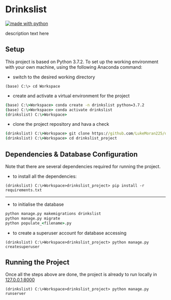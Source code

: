 # Drinkslist

[<img src="https://img.shields.io/badge/Drinkslist-PythonAnywhere-brightgreen.svg" alt="made with python">](http://drinkslist.pythonanywhere.com/)

description text here

## Setup

This project is based on Python 3.7.2. To set up the working environment with your own machine, using the following Anaconda command:

* switch to the desired working directory

`(base) C:\> cd Workspace`

* create and activate a virtual environment for the project

```cmd
(base) C:\>Workspace> conda create -n drinkslist python=3.7.2
(base) C:\>Workspace> conda activate drinkslist
(drinkslist) C:\>Workspace>
```

* clone the project repository and hava a check

```cmd
(drinkslist) C:\>Workspace> git clone https://github.com/LukeMoran225/drinkslist_project.git
(drinkslist) C:\>Workspace> cd drinkslist_project
```

## Dependencies & Database Configuration

Note that there are several dependencies required for running the project.

* to install all the dependencies:

`(drinkslist) C:\>Workspace>drinkslist_project> pip install -r requirements.txt`

---

* to initialise the database

```cmd
python manage.py makemigrations drinkslist
python manage.py migrate
python populate_<filename>.py
```

* to create a superuser account for database accessing

`(drinkslist) C:\>Workspace>drinkslist_project> python manage.py createsuperuser`

## Running the Project

Once all the steps above are done, the project is already to run locally in [127.0.0.1:8000](http://127.0.0.1:8000/)

`(drinkslist) C:\>Workspace>drinkslist_project> python manage.py runserver`
